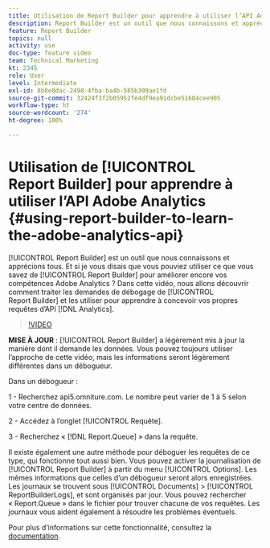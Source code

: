 ```yaml
---
title: Utilisation de Report Builder pour apprendre à utiliser l’API Adobe Analytics
description: Report Builder est un outil que nous connaissons et apprécions tous. Et si je vous disais que vous pouviez utiliser ce que vous savez de Report Builder pour améliorer encore vos compétences Adobe Analytics ? Dans cette vidéo, nous allons découvrir comment traiter les demandes de débogage de Report Builder et les utiliser pour apprendre à concevoir vos propres requêtes d’API Analytics.
feature: Report Builder
topics: null
activity: use
doc-type: feature video
team: Technical Marketing
kt: 2345
role: User
level: Intermediate
exl-id: 8b8e0dac-2498-4fba-ba4b-585b309ae1fd
source-git-commit: 32424f3f2b05952fe4df9ea91dcbe51684cee905
workflow-type: ht
source-wordcount: '274'
ht-degree: 100%

---
```


# Utilisation de [!UICONTROL Report Builder] pour apprendre à utiliser l’API Adobe Analytics {#using-report-builder-to-learn-the-adobe-analytics-api}

[!UICONTROL Report Builder] est un outil que nous connaissons et apprécions tous. Et si je vous disais que vous pouviez utiliser ce que vous savez de [!UICONTROL Report Builder] pour améliorer encore vos compétences Adobe Analytics ? Dans cette vidéo, nous allons découvrir comment traiter les demandes de débogage de [!UICONTROL Report Builder] et les utiliser pour apprendre à concevoir vos propres requêtes d’API [!DNL Analytics].

>[!VIDEO](https://video.tv.adobe.com/v/25442/?quality=12)

**MISE À JOUR** : [!UICONTROL Report Builder] a légèrement mis à jour la manière dont il demande les données. Vous pouvez toujours utiliser l’approche de cette vidéo, mais les informations seront légèrement différentes dans un débogueur.

Dans un débogueur :

1 - Recherchez api5.omniture.com. Le nombre peut varier de 1 à 5 selon votre centre de données.

2 - Accédez à l’onglet [!UICONTROL Requête].

3 - Recherchez « [!DNL Report.Queue] » dans la requête.

Il existe également une autre méthode pour déboguer les requêtes de ce type, qui fonctionne tout aussi bien. Vous pouvez activer la journalisation de [!UICONTROL Report Builder] à partir du menu [!UICONTROL Options]. Les mêmes informations que celles d’un débogueur seront alors enregistrées. Les journaux se trouvent sous [!UICONTROL Documents] > [!UICONTROL ReportBuilderLogs], et sont organisés par jour. Vous pouvez rechercher « Report.Queue » dans le fichier pour trouver chacune de vos requêtes. Les journaux vous aident également à résoudre les problèmes éventuels.

Pour plus dʼinformations sur cette fonctionnalité, consultez la [documentation](https://www.adobe.io/).
